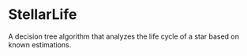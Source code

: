 # StellarLife
A decision tree algorithm that analyzes the life cycle of a star based on known estimations.
